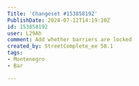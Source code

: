 ```yaml
---
Title: 'Changeset #153858192'
PublishDate: 2024-07-12T14:19:10Z
id: 153858192
user: L29Ah
comment: Add whether barriers are locked
created_by: StreetComplete_ee 58.1
tags:
- Montenegro
- Bar

---
```

